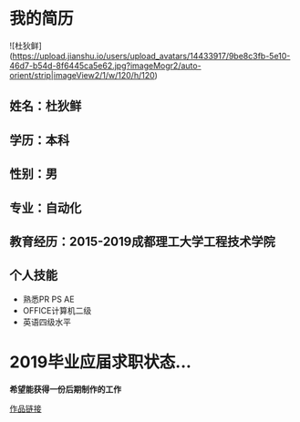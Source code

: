 # 我的简历 
![杜狄鲜]
(https://upload.jianshu.io/users/upload_avatars/14433917/9be8c3fb-5e10-46d7-b54d-8f6445ca5e62.jpg?imageMogr2/auto-orient/strip|imageView2/1/w/120/h/120)

## 姓名：杜狄鲜  
## 学历：本科
## 性别：男
## 专业：自动化
## 教育经历：2015-2019成都理工大学工程技术学院
## 个人技能
 - 熟悉PR PS AE
 - OFFICE计算机二级
 - 英语四级水平

# 2019毕业应届求职状态...
 
 **希望能获得一份后期制作的工作**
 
 [作品链接](http://baidu.com)
